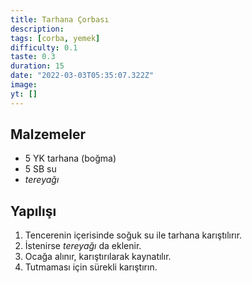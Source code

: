 ```yaml
---
title: Tarhana Çorbası
description:
tags: [corba, yemek]
difficulty: 0.1
taste: 0.3
duration: 15
date: "2022-03-03T05:35:07.322Z"
image:
yt: []
---
```


## Malzemeler

- 5 YK tarhana (boğma)
- 5 SB su
- _tereyağı_

## Yapılışı

1. Tencerenin içerisinde soğuk su ile tarhana karıştılırır.
2. İstenirse _tereyağı_ da eklenir.
3. Ocağa alınır, karıştırılarak kaynatılır.
4. Tutmaması için sürekli karıştırın.
